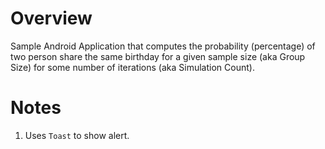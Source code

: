 # Overview

Sample Android Application that computes the probability (percentage) of two person share the same birthday for a given sample size (aka Group Size) for some number of iterations (aka Simulation Count).

# Notes

1. Uses `Toast` to show alert. 
